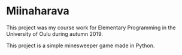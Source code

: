 # Miinaharava

This project was my course work for Elementary Programming in the University of Oulu during autumn 2019.

This project is a simple minesweeper game made in Python.
